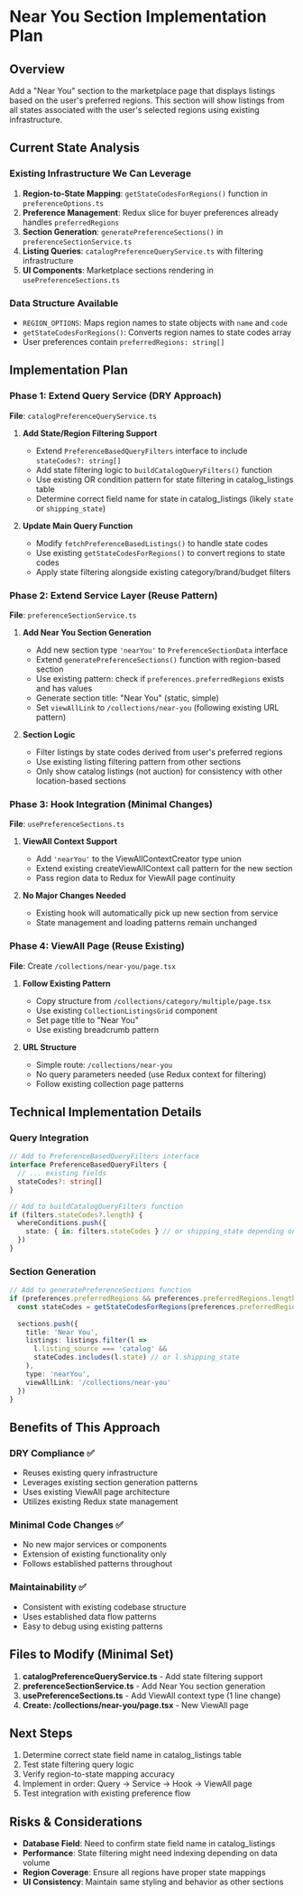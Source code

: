 # Near You Section Implementation Plan

## Overview
Add a "Near You" section to the marketplace page that displays listings based on the user's preferred regions. This section will show listings from all states associated with the user's selected regions using existing infrastructure.

## Current State Analysis

### Existing Infrastructure We Can Leverage
1. **Region-to-State Mapping**: `getStateCodesForRegions()` function in `preferenceOptions.ts`
2. **Preference Management**: Redux slice for buyer preferences already handles `preferredRegions`
3. **Section Generation**: `generatePreferenceSections()` in `preferenceSectionService.ts`
4. **Listing Queries**: `catalogPreferenceQueryService.ts` with filtering infrastructure
5. **UI Components**: Marketplace sections rendering in `usePreferenceSections.ts`

### Data Structure Available
- `REGION_OPTIONS`: Maps region names to state objects with `name` and `code`
- `getStateCodesForRegions()`: Converts region names to state codes array
- User preferences contain `preferredRegions: string[]`

## Implementation Plan

### Phase 1: Extend Query Service (DRY Approach)
**File**: `catalogPreferenceQueryService.ts`

1. **Add State/Region Filtering Support**
   - Extend `PreferenceBasedQueryFilters` interface to include `stateCodes?: string[]`
   - Add state filtering logic to `buildCatalogQueryFilters()` function
   - Use existing OR condition pattern for state filtering in catalog_listings table
   - Determine correct field name for state in catalog_listings (likely `state` or `shipping_state`)

2. **Update Main Query Function**
   - Modify `fetchPreferenceBasedListings()` to handle state codes
   - Use existing `getStateCodesForRegions()` to convert regions to state codes
   - Apply state filtering alongside existing category/brand/budget filters

### Phase 2: Extend Service Layer (Reuse Pattern)
**File**: `preferenceSectionService.ts`

1. **Add Near You Section Generation**
   - Add new section type `'nearYou'` to `PreferenceSectionData` interface
   - Extend `generatePreferenceSections()` function with region-based section
   - Use existing pattern: check if `preferences.preferredRegions` exists and has values
   - Generate section title: "Near You" (static, simple)
   - Set `viewAllLink` to `/collections/near-you` (following existing URL pattern)

2. **Section Logic**
   - Filter listings by state codes derived from user's preferred regions
   - Use existing listing filtering pattern from other sections
   - Only show catalog listings (not auction) for consistency with other location-based sections

### Phase 3: Hook Integration (Minimal Changes)
**File**: `usePreferenceSections.ts`

1. **ViewAll Context Support**
   - Add `'nearYou'` to the ViewAllContextCreator type union
   - Extend existing createViewAllContext call pattern for the new section
   - Pass region data to Redux for ViewAll page continuity

2. **No Major Changes Needed**
   - Existing hook will automatically pick up new section from service
   - State management and loading patterns remain unchanged

### Phase 4: ViewAll Page (Reuse Existing)
**File**: Create `/collections/near-you/page.tsx`

1. **Follow Existing Pattern**
   - Copy structure from `/collections/category/multiple/page.tsx`
   - Use existing `CollectionListingsGrid` component
   - Set page title to "Near You"
   - Use existing breadcrumb pattern

2. **URL Structure**
   - Simple route: `/collections/near-you`
   - No query parameters needed (use Redux context for filtering)
   - Follow existing collection page patterns

## Technical Implementation Details

### Query Integration
```typescript
// Add to PreferenceBasedQueryFilters interface
interface PreferenceBasedQueryFilters {
  // ... existing fields
  stateCodes?: string[]
}

// Add to buildCatalogQueryFilters function
if (filters.stateCodes?.length) {
  whereConditions.push({
    state: { in: filters.stateCodes } // or shipping_state depending on schema
  })
}
```

### Section Generation
```typescript
// Add to generatePreferenceSections function
if (preferences.preferredRegions && preferences.preferredRegions.length > 0) {
  const stateCodes = getStateCodesForRegions(preferences.preferredRegions)
  
  sections.push({
    title: 'Near You',
    listings: listings.filter(l => 
      l.listing_source === 'catalog' && 
      stateCodes.includes(l.state) // or l.shipping_state
    ),
    type: 'nearYou',
    viewAllLink: '/collections/near-you'
  })
}
```

## Benefits of This Approach

### DRY Compliance ✅
- Reuses existing query infrastructure
- Leverages existing section generation patterns
- Uses existing ViewAll page architecture
- Utilizes existing Redux state management

### Minimal Code Changes ✅
- No new major services or components
- Extension of existing functionality only
- Follows established patterns throughout

### Maintainability ✅
- Consistent with existing codebase structure
- Uses established data flow patterns
- Easy to debug using existing patterns

## Files to Modify (Minimal Set)

1. **catalogPreferenceQueryService.ts** - Add state filtering support
2. **preferenceSectionService.ts** - Add Near You section generation
3. **usePreferenceSections.ts** - Add ViewAll context type (1 line change)
4. **Create: /collections/near-you/page.tsx** - New ViewAll page

## Next Steps

1. Determine correct state field name in catalog_listings table
2. Test state filtering query logic
3. Verify region-to-state mapping accuracy
4. Implement in order: Query → Service → Hook → ViewAll page
5. Test integration with existing preference flow

## Risks & Considerations

- **Database Field**: Need to confirm state field name in catalog_listings
- **Performance**: State filtering might need indexing depending on data volume
- **Region Coverage**: Ensure all regions have proper state mappings
- **UI Consistency**: Maintain same styling and behavior as other sections
